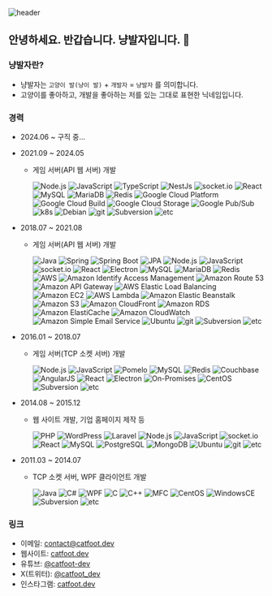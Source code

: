 ![header](https://capsule-render.vercel.app/api?type=Waving&color=6979b5&height=200&section=header&text=냥발자%20::%20catfoot.dev&fontSize=52&fontColor=fff)

## 안녕하세요. 반갑습니다. 냥발자입니다. 👋

### 냥발자란?
* 냥발자는 `고양이 발(냥이 발)` + `개발자` = `냥발자` 를 의미합니다.
* 고양이를 좋아하고, 개발을 좋아하는 저를 있는 그대로 표현한 닉네임입니다.

### 경력
* 2024.06 ~ 구직 중...
 
* 2021.09 ~ 2024.05
  - 게임 서버(API 웹 서버) 개발
    
    ![Node.js](https://img.shields.io/badge/Node.js-%23339933.svg?style=flat-square&logo=node.js&logoColor=white)
    ![JavaScript](https://img.shields.io/badge/JavaScript-F7DF1E.svg?style=flat-square&logo=javascript&logoColor=white)
    ![TypeScript](https://img.shields.io/badge/TypeScript-3178C6.svg?style=flat-square&logo=typescript&logoColor=white)
    ![NestJs](https://img.shields.io/badge/NestJs-ea2845?style=flat-square&logo=nestjs&logoColor=white)
    ![socket.io](https://img.shields.io/badge/Socket.io-010101?style=flat-square&logo=Socket.io&logoColor=white)
    ![React](https://img.shields.io/badge/React-61DAFB?style=flat-square&logo=react&logoColor=black)
    ![MySQL](https://img.shields.io/badge/MySQL-4479A1?style=flat-square&logo=MySQL&logoColor=white)
    ![MariaDB](https://img.shields.io/badge/MariaDB-003545?style=flat-square&logo=MariaDB&logoColor=white)
    ![Redis](https://img.shields.io/badge/Redis-FF4438?style=flat-square&logo=Redis&logoColor=white)
    ![Google Cloud Platform](https://img.shields.io/badge/Google%20Cloud-4285F4?style=flat-square&logo=Google%20Cloud&logoColor=white)
    ![Google Cloud Build](https://img.shields.io/badge/Google%20Cloud%20Build-AECBFA?style=flat-square)
    ![Google Cloud Storage](https://img.shields.io/badge/Google%20Cloud%20Storage-AECBFA?style=flat-square&logo=Google%20Cloud%20Storage&logoColor=black)
    ![Google Pub/Sub](https://img.shields.io/badge/Google%20Pub%2FSub-AECBFA?style=flat-square&logo=Google%20Pub%2FSub&logoColor=black)
    ![k8s](https://img.shields.io/badge/Kubernetes-326CE5?style=flat-square&logo=Kubernetes&logoColor=white)
    ![Debian](https://img.shields.io/badge/Debian-A81D33?style=flat-square&logo=Debian&logoColor=white)
    ![git](https://img.shields.io/badge/git-F05032.svg?style=flat-square&logo=git&logoColor=white)
    ![Subversion](https://img.shields.io/badge/Subversion-809CC9.svg?style=flat-square&logo=subversion&logoColor=white)
    ![etc](https://img.shields.io/badge/etc...-333333?style=flat-square)

* 2018.07 ~ 2021.08
  - 게임 서버(API 웹 서버) 개발
 
    ![Java](https://img.shields.io/badge/Java-6DB33F.svg?style=flat-square)
    ![Spring](https://img.shields.io/badge/Spring-6DB33F.svg?style=flat-square&logo=Spring&logoColor=white)
    ![Spring Boot](https://img.shields.io/badge/Spring%20Boot-6DB33F.svg?style=flat-square&logo=Spring%20Boot&logoColor=white)
    ![JPA](https://img.shields.io/badge/JPA-6DB33F.svg?style=flat-square)
    ![Node.js](https://img.shields.io/badge/Node.js-%23339933.svg?style=flat-square&logo=node.js&logoColor=white)
    ![JavaScript](https://img.shields.io/badge/JavaScript-F7DF1E.svg?style=flat-square&logo=javascript&logoColor=white)
    ![socket.io](https://img.shields.io/badge/Socket.io-010101?style=flat-square&logo=Socket.io&logoColor=white)
    ![React](https://img.shields.io/badge/React-61DAFB?style=flat-square&logo=react&logoColor=black)
    ![Electron](https://img.shields.io/badge/Electron-47848F?style=flat-square&logo=electron&logoColor=white)
    ![MySQL](https://img.shields.io/badge/MySQL-4479A1?style=flat-square&logo=MySQL&logoColor=white)
    ![MariaDB](https://img.shields.io/badge/MariaDB-003545?style=flat-square&logo=MariaDB&logoColor=white)
    ![Redis](https://img.shields.io/badge/Redis-FF4438?style=flat-square&logo=Redis&logoColor=white)
    ![AWS](https://img.shields.io/badge/Amazon%20Web%20Services-232F3E?style=flat-square&logo=Amazon%20Web%20Services&logoColor=white)
    ![Amazon Identify Access Management](https://img.shields.io/badge/Amazon%20Identify%20Access%20Management-DD344C?style=flat-square&logo=amazoniam&logoColor=white)
    ![Amazon Route 53](https://img.shields.io/badge/Amazon%20Route%2053-8C4FFF?style=flat-square&logo=amazonroute53&logoColor=white)
    ![Amazon API Gateway](https://img.shields.io/badge/Amazon%20API%20Gateway-FF4F8B?style=flat-square&logo=amazonapigateway&logoColor=white)
    ![AWS Elastic Load Balancing](https://img.shields.io/badge/AWS%20Elastic%20Load%20Balancing-8C4FFF?style=flat-square&logo=awselasticloadbalancing&logoColor=white)
    ![Amazon EC2](https://img.shields.io/badge/Amazon%20EC2-FF9900?style=flat-square&logo=amazonec2&logoColor=white)
    ![AWS Lambda](https://img.shields.io/badge/AWS%20Lambda-FF9900?style=flat-square&logo=awslambda&logoColor=white)
    ![Amazon Elastic Beanstalk](https://img.shields.io/badge/Amazon%20Elastic%20Beanstalk-FF9900?style=flat-square)
    ![Amazon S3](https://img.shields.io/badge/Amazon%20S3-569A31?style=flat-square&logo=amazons3&logoColor=white)
    ![Amazon CloudFront](https://img.shields.io/badge/Amazon%20CloudFront-FF9900?style=flat-square)
    ![Amazon RDS](https://img.shields.io/badge/Amazon%20RDS-527FFF?style=flat-square&logo=amazonrds&logoColor=white)
    ![Amazon ElastiCache](https://img.shields.io/badge/Amazon%20ElastiCache-C925D1?style=flat-square&logo=amazonelasticache&logoColor=white)
    ![Amazon CloudWatch](https://img.shields.io/badge/Amazon%20Cloud%20Watch-FF4F8B?style=flat-square&logo=amazoncloudwatch&logoColor=white)
    ![Amazon Simple Email Service](https://img.shields.io/badge/Amazon%20Simple%20Email%20Service-DD344C?style=flat-square&logo=amazonsimpleemailservice&logoColor=white)
    ![Ubuntu](https://img.shields.io/badge/Ubuntu-E95420?style=flat-square&logo=ubuntu&logoColor=white)
    ![git](https://img.shields.io/badge/git-F05032.svg?style=flat-square&logo=git&logoColor=white)
    ![Subversion](https://img.shields.io/badge/Subversion-809CC9.svg?style=flat-square&logo=subversion&logoColor=white)
    ![etc](https://img.shields.io/badge/etc...-333333?style=flat-square)
    
* 2016.01 ~ 2018.07
  - 게임 서버(TCP 소켓 서버) 개발

    ![Node.js](https://img.shields.io/badge/Node.js-%23339933.svg?style=flat-square&logo=node.js&logoColor=white)
    ![JavaScript](https://img.shields.io/badge/JavaScript-F7DF1E.svg?style=flat-square&logo=javascript&logoColor=white)
    ![Pomelo](https://img.shields.io/badge/Pomelo-DD1100?style=flat-square)
    ![MySQL](https://img.shields.io/badge/MySQL-4479A1?style=flat-square&logo=MySQL&logoColor=white)
    ![Redis](https://img.shields.io/badge/Redis-FF4438?style=flat-square&logo=Redis&logoColor=white)
    ![Couchbase](https://img.shields.io/badge/Couchbase-EA2328?style=flat-square&logo=couchbase&logoColor=white)
    ![AngularJS](https://img.shields.io/badge/AngularJS-FF0000?style=flat-square&logo=angular&logoColor=white)
    ![React](https://img.shields.io/badge/React-61DAFB?style=flat-square&logo=react&logoColor=black)
    ![Electron](https://img.shields.io/badge/Electron-47848F?style=flat-square&logo=electron&logoColor=white)
    ![On-Promises](https://img.shields.io/badge/On–Promises-FFFFFF?style=flat-square)
    ![CentOS](https://img.shields.io/badge/CentOS-262577?style=flat-square&logo=centos&logoColor=white)
    ![Subversion](https://img.shields.io/badge/Subversion-809CC9.svg?style=flat-square&logo=subversion&logoColor=white)
    ![etc](https://img.shields.io/badge/etc...-333333?style=flat-square)

* 2014.08 ~ 2015.12
  - 웹 사이트 개발, 기업 홈페이지 제작 등

    ![PHP](https://img.shields.io/badge/PHP-777BB4.svg?style=flat-square&logo=php&logoColor=white)
    ![WordPress](https://img.shields.io/badge/WordPress-21759B.svg?style=flat-square&logo=wordpress&logoColor=white)
    ![Laravel](https://img.shields.io/badge/Laravel-FF2D20.svg?style=flat-square&logo=laravel&logoColor=white)
    ![Node.js](https://img.shields.io/badge/Node.js-%23339933.svg?style=flat-square&logo=node.js&logoColor=white)
    ![JavaScript](https://img.shields.io/badge/JavaScript-F7DF1E.svg?style=flat-square&logo=javascript&logoColor=white)
    ![socket.io](https://img.shields.io/badge/Socket.io-010101?style=flat-square&logo=Socket.io&logoColor=white)
    ![React](https://img.shields.io/badge/React-61DAFB?style=flat-square&logo=react&logoColor=black)
    ![MySQL](https://img.shields.io/badge/MySQL-4479A1?style=flat-square&logo=MySQL&logoColor=white)
    ![PostgreSQL](https://img.shields.io/badge/PostgrSQL-4169E1?style=flat-square&logo=postgresql&logoColor=white)
    ![MongoDB](https://img.shields.io/badge/MongoDB-47A248?style=flat-square&logo=mongodb&logoColor=white)
    ![Ubuntu](https://img.shields.io/badge/Ubuntu-E95420?style=flat-square&logo=ubuntu&logoColor=white)
    ![git](https://img.shields.io/badge/git-F05032.svg?style=flat-square&logo=git&logoColor=white)
    ![etc](https://img.shields.io/badge/etc...-333333?style=flat-square)

* 2011.03 ~ 2014.07
  - TCP 소켓 서버, WPF 클라이언트 개발
 
    ![Java](https://img.shields.io/badge/Java-6DB33F.svg?style=flat-square)
    ![C#](https://img.shields.io/badge/C%23-00599C.svg?style=flat-square&logo=C-Sharp&logoColor=white)
    ![WPF](https://img.shields.io/badge/WPF-1cced0.svg?style=flat-square)
    ![C](https://img.shields.io/badge/C-A8B9CC.svg?style=flat-square&logo=c&logoColor=black)
    ![C++](https://img.shields.io/badge/C%2B%2B-00599C.svg?style=flat-square&logo=cplusplus&logoColor=white)
    ![MFC](https://img.shields.io/badge/MFC-f75500.svg?style=flat-square)
    ![CentOS](https://img.shields.io/badge/CentOS-262577?style=flat-square&logo=centos&logoColor=white)
    ![WindowsCE](https://img.shields.io/badge/WindowsCE-0a8186.svg?style=flat-square)
    ![Subversion](https://img.shields.io/badge/Subversion-809CC9.svg?style=flat-square&logo=subversion&logoColor=white)
    ![etc](https://img.shields.io/badge/etc...-333333?style=flat-square)

### 링크
* 이메일: <a href="javascript:location.href = 'mai' + 'lto:' + ['contact','catfoot.dev'].join('@')">contact@catfoot.dev</a>
* 웹사이트: [catfoot.dev](https://catfoot.dev)
* 유튜브: [@catfoot-dev](https://youtube.com/@catfoot-dev)
* X(트위터): [@catfoot_dev](https://x.com/catfoot_dev)
* 인스타그램: [catfoot.dev](https://www.instagram.com/catfoot.dev)
